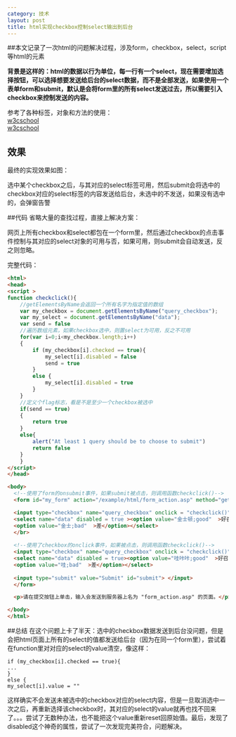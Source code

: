 ```yaml
---
category: 技术
layout: post
title: html实现checkbox控制select输出到后台
---
```

##本文记录了一次html的问题解决过程，涉及form，checkbox，select，script等html的元素

**背景是这样的：html的数据以行为单位，每一行有一个select，现在需要增加选择按钮，可以选择想要发送给后台的select数据，而不是全部发送，如果使用一个表单form和submit，默认是会将form里的所有select发送过去，所以需要引入checkbox来控制发送的内容。**

参考了各种标签，对象和方法的使用：  
[w3cschool](http://www.w3school.com.cn/tags/tag_input.asp)  
[w3cschool](https://www.w3schools.com/howto/tryit.asp?filename=tryhow_js_display_checkbox_text)  

## 效果
最终的实现效果如图：

选中某个checkbox之后，与其对应的select标签可用，然后submit会将选中的checkbox对应的select标签的内容发送给后台，未选中的不发送，如果没有选中的，会弹窗告警

##代码
省略大量的查找过程，直接上解决方案：

网页上所有checkbox和select都包在一个form里，然后通过checkbox的点击事件控制与其对应的select对象的可用与否，如果可用，则submit会自动发送，反之则忽略。

完整代码：
```html
<html>
<head>
<script >
function checkclick(){
    //getElementsByName会返回一个所有名字为指定值的数组
    var my_checkbox = document.getElementsByName("query_checkbox");
	var my_select = document.getElementsByName("data");
	var send = false
    //遍历数组元素，如果checkbox选中，则置select为可用，反之不可用
	for(var i=0;i<my_checkbox.length;i++)
	{
		if (my_checkbox[i].checked == true){
		    my_select[i].disabled = false
		    send = true
        } 
		else {
		    my_select[i].disabled = true
		}
	}
    //定义个flag标志，看是不是至少一个checkbox被选中
	if(send == true)
	{
	    return true
	}
	else{
	    alert("At least 1 query should be to choose to submit")
	    return false
	}
	}
</script>
</head>

<body>
  <!--使用了form的onsubmit事件，如果submit被点击，则调用函数checkclick()-->
  <form id="my_form" action="/example/html/form_action.asp" method="get" onsubmit="return checkclick()" >

  <input type="checkbox" name="query_checkbox" onclick = "checkclick()" > I have a bike </input>
  <select name="data" disabled = true ><option value="金士顿;good"  >好召回结果</option>
  <option value="金士;bad"  >差</option></select>
  </br>
  
  <!--使用了checkbox的onclick事件，如果被点击，则调用函数checkclick()-->
  <input type="checkbox" name="query_checkbox" onclick = "checkclick()" > I have a car</input> 
  <select name="data" disabled = true><option value="哇咔咔;good"  >好召回结果</option>
  <option value="哇;bad"  >差</option></select>
  
  <input type="submit" value="Submit" id="submit"> </input>
  </form>

  <p>请在提交按钮上单击，输入会发送到服务器上名为 "form_action.asp" 的页面。</p>

</body>
</html>
```

##总结
在这个问题上卡了半天：选中的checkbox数据发送到后台没问题，但是会把html页面上所有的select的值都发送给后台（因为在同一个form里），尝试着在function里对对应的select的value清空，像这样：  
```
if (my_checkbox[i].checked == true){
...
}
else {
my_select[i].value = ""
```
这样确实不会发送未被选中的checkbox对应的select内容，但是一旦取消选中一次之后，再重新选择该checkbox时，其对应的select的value就再也找不回来了。。。尝试了无数种办法，也不能把这个value重新reset回原始值。最后，发现了disabled这个神奇的属性，尝试了一次发现完美符合，问题解决。